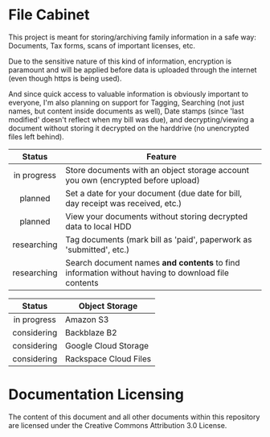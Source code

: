 # File Cabinet
This project is meant for storing/archiving family information in a safe way: Documents, Tax forms, scans of important licenses, etc.

Due to the sensitive nature of this kind of information, encryption is paramount and will be applied before data is uploaded through the internet (even though https is being used).

And since quick access to valuable information is obviously important to everyone, I'm also planning on support for Tagging, Searching (not just names, but content inside documents as well), Date stamps (since 'last modified' doesn't reflect when my bill was due), and decrypting/viewing a document without storing it decrypted on the harddrive (no unencrypted files left behind).

Status | Feature
:---: | ---
in progress | Store documents with an object storage account you own (encrypted before upload)
planned | Set a date for your document (due date for bill, day receipt was received, etc.)
planned | View your documents without storing decrypted data to local HDD
researching | Tag documents (mark bill as 'paid', paperwork as 'submitted', etc.)
researching | Search document names **and contents** to find information without having to download file contents

Status | Object Storage
:---: | ---
in progress | Amazon S3
considering | Backblaze B2
considering | Google Cloud Storage
considering | Rackspace Cloud Files

# Documentation Licensing
The content of this document and all other documents within this repository are licensed under the Creative Commons Attribution 3.0 License.
